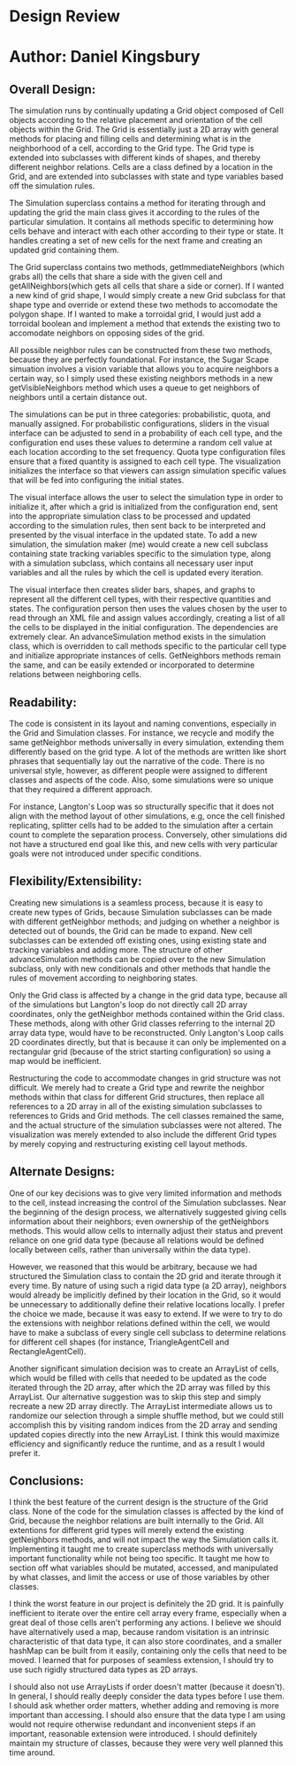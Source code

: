 Design Review 
===

# Author: Daniel Kingsbury

## Overall Design:

The simulation runs by continually updating a Grid object composed of Cell objects according to the relative placement and orientation of the cell objects within the Grid. The Grid is essentially just a 2D array with general methods for placing and filling cells and determining what is in the neighborhood of a cell, according to the Grid type. The Grid type is extended into subclasses with different kinds of shapes, and thereby different neighbor relations. Cells are a class defined by a location in the Grid, and are extended into subclasses with state and type variables based off the simulation rules.

The Simulation superclass contains a method for iterating through and updating the grid the main class gives it according to the rules of the particular simulation. It contains all methods specific to determining how cells behave and interact with each other according to their type or state. It handles creating a set of new cells for the next frame and creating an updated grid containing them.

The Grid superclass contains two methods, getImmediateNeighbors (which grabs all) the cells that share a side with the given cell and getAllNeighbors(which gets all cells that share a side or corner). If I wanted a new kind of grid shape, I would simply create a new Grid subclass for that shape type and override or extend these two methods to accomodate the polygon shape. If I wanted to make a torroidal grid, I would just add a torroidal boolean and implement a method that extends the existing two to accomodate neighbors on opposing sides of the grid.

All possible neighbor rules can be constructed from these two methods, because they are perfectly foundational. For instance, the Sugar Scape simuation involves a vision variable that allows you to acquire neighbors a certain way, so I simply used these existing neighbors methods in a new getVisibleNeighbors method which uses a queue to get neighbors of neighbors until a certain distance out.

The simulations can be put in three categories: probabilistic, quota, and manually assigned. For probabilistic configurations, sliders in the visual interface can be adjusted to send in a probability of each cell type, and the configuration end uses these values to determine a random cell value at each location according to the set frequency. Quota type configuration files ensure that a fixed quantity is assigned to each cell type. The visualization initializes the interface so that viewers can assign simulation specific values that will be fed into configuring the initial states.

The visual interface allows the user to select the simulation type in order to initialize it, after which a grid is initialized from the configuration end, sent into the appropriate simulation class to be processed and updated according to the simulation rules, then sent back to be interpreted and presented by the visual interface in the updated state. To add a new simulation, the simulation maker (me) would create a new cell subclass containing state tracking variables specific to the simulation type, along with a simulation subclass, which contains all necessary user input variables and all the rules by which the cell is updated every iteration.

The visual interface then creates slider bars, shapes, and graphs to represent all the different cell types, with their respective quantities and states. The configuration person then uses the values chosen by the user to read through an XML file and assign values accordingly, creating a list of all the cells to be displayed in the initial configuration. The dependencies are extremely clear. An advanceSimulation method exists in the simulation class, which is overridden to call methods specific to the particular cell type and initialize appropriate instances of cells. GetNeighbors methods remain the same, and can be easily extended or incorporated to determine relations between neighboring cells.

## Readability:

The code is consistent in its layout and naming conventions, especially in the Grid and Simulation classes. For instance, we recycle and modify the same getNeighbor methods universally in every simulation, extending them differently based on the grid type. A lot of the methods are written like short phrases that sequentially lay out the narrative of the code. There is no universal style, however, as different people were assigned to different classes and aspects of the code. Also, some simulations were so unique that they required a different approach.

For instance, Langton's Loop was so structurally specific that it does not align with the method layout of other simulations, e.g, once the cell finished replicating, splitter cells had to be added to the simulation after a certain count to complete the separation process. Conversely, other simulations did not have a structured end goal like this, and new cells with very particular goals were not introduced under specific conditions.

## Flexibility/Extensibility:

Creating new simulations is a seamless process, because it is easy to create new types of Grids, because Simulation subclasses can be made with different getNeighbor methods; and judging on whether a neighbor is detected out of bounds, the Grid can be made to expand. New cell subclasses can be extended off existing ones, using existing state and tracking variables and adding more. The structure of other advanceSimulation methods can be copied over to the new Simulation subclass, only with new conditionals and other methods that handle the rules of movement according to neighboring states.

Only the Grid class is affected by a change in the grid data type, because all of the simulations but Langton's loop do not directly call 2D array coordinates, only the getNeighbor methods contained within the Grid class. These methods, along with other Grid classes referring to the internal 2D array data type, would have to be reconstructed. Only Langton's Loop calls 2D coordinates directly, but that is because it can only be implemented on a rectangular grid (because of the strict starting configuration) so using a map would be inefficient.

Restructuring the code to accommodate changes in grid structure was not difficult. We merely had to create a Grid type and rewrite the neighbor methods within that class for different Grid structures, then replace all references to a 2D array in all of the existing simulation subclasses to references to Grids and Grid methods. The cell classes remained the same, and the actual structure of the simulation subclasses were not altered. The visualization was merely extended to also include the different Grid types by merely copying and restructuring existing cell layout methods.

## Alternate Designs:

One of our key decisions was to give very limited information and methods to the cell, instead increasing the control of the Simulation subclasses. Near the beginning of the design process, we alternatively suggested giving cells information about their neighbors; even ownership of the getNeighbors methods. This would allow cells to internally adjust their status and prevent reliance on one grid data type (because all relations would be defined locally between cells, rather than universally within the data type).

However, we reasoned that this would be arbitrary, because we had structured the Simulation class to contain the 2D grid and iterate through it every time. By nature of using such a rigid data type (a 2D array), neighbors would already be implicitly defined by their location in the Grid, so it would be unnecessary to additionally define their relative locations locally. I prefer the choice we made, because it was easy to extend. If we were to try to do the extensions with neighbor relations defined within the cell, we would have to make a subclass of every single cell subclass to determine relations for different cell shapes (for instance, TriangleAgentCell and RectangleAgentCell).

Another significant simulation decision was to create an ArrayList of cells, which would be filled with cells that needed to be updated as the code iterated through the 2D array, after which the 2D array was filled by this ArrayList. Our alternative suggestion was to skip this step and simply recreate a new 2D array directly. The ArrayList intermediate allows us to randomize our selection through a simple shuffle method, but we could still accomplish this by visiting random indices from the 2D array and sending updated copies directly into the new ArrayList. I think this would maximize efficiency and significantly reduce the runtime, and as a result I would prefer it.

## Conclusions:

I think the best feature of the current design is the structure of the Grid class. None of the code for the simulation classes is affected by the kind of Grid, because the neighbor relations are built internally to the Grid. All extentions for different grid types will merely extend the existing getNeighbors methods, and will not impact the way the Simulation calls it. Implementing it taught me to create superclass methods with universally important functionality while not being too specific. It taught me how to section off what variables should be mutated, accessed, and manipulated by what classes, and limit the access or use of those variables by other classes.

I think the worst feature in our project is definitely the 2D grid. It is painfully inefficient to iterate over the entire cell array every frame, especially when a great deal of those cells aren't performing any actions. I believe we should have alternatively used a map, because random visitation is an intrinsic characteristic of that data type, it can also store coordinates, and a smaller hashMap can be built from it easily, containing only the cells that need to be moved. I learned that for purposes of seamless extension, I should try to use such rigidly structured data types as 2D arrays.

I should also not use ArrayLists if order doesn't matter (because it doesn't). In general, I should really deeply consider the data types before I use them. I should ask whether order matters, whether adding and removing is more important than accessing. I should also ensure that the data type I am using would not require otherwise redundant and inconvenient steps if an important, reasonable extension were introduced. I should definitely maintain my structure of classes, because they were very well planned this time around.
